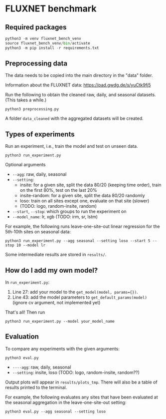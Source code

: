 # FLUXNET benchmark

## Required packages

```python
python3 -m venv fluxnet_bench_venv
source fluxnet_bench_venv/bin/activate
python3 -m pip install -r requirements.txt
```

## Preprocessing data

The data needs to be copied into the main directory in the "data" folder.

Information about the FLUXNET data: https://pad.gwdg.de/s/yuCtk9fj5

Run the following to obtain the cleaned raw, daily, and seasonal datasets. (This takes a while.)

```
python3 preprocessing.py
```

A folder `data_cleaned` with the aggregated datasets will be created.

## Types of experiments

Run an experiment, i.e., train the model and test on unseen data.

```
python3 run_experiment.py
```

Optional arguments
* `--agg`: raw, daily, seasonal
* `--setting`: 
    - insite: for a given site, split the data 80/20 (keeping time order), train on the first 80%, test on the last 20%
    - insite-random: for a given site, split the data 80/20 randomly
    - loso: train on all sites except one, evaluate on that site (slower)
    - (TODO: logo, random-insite, random)
* `--start`, `--stop`: which groups to run the experiment on
* `--model_name`: lr, xgb (TODO: irm, sr, lstm)

For example, the following runs leave-one-site-out linear regression for the 5th-10th sites on seasonal data: 

```
python3 run_experiment.py --agg seasonal --setting loso --start 5 --stop 10 --model lr
```

Some intermediate results are stored in `results/`.

## How do I add my own model?

In `run_experiment.py`:
1. Line 27: add your model to the `get_model(model, params={})`. 
2. Line 43: add the model parameters to `get_default_params(model)` (ignore cv argument, not implemented yet)

That's all! Then run 
```
python3 run_experiment.py --model your_model_name
```

## Evaluation

To compare any experiments with the given arguments: 

```
python3 eval.py
``` 

* `----agg`: raw, daily, seasonal
* `--setting`: insite, loso (TODO: logo, random-insite, random??)

Output plots will appear in `results/plots_tmp`. There will also be a table of results printed to the terminal.

For example, the following evaluates any sites that have been evaluated at the seasonal aggregation in the leave-one-site-out setting:

```
python3 eval.py --agg seasonal --setting loso
```
